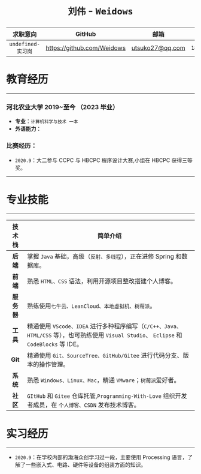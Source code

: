<!--
 * @Author: Weidows
 * @Date: 2020-08-25 19:14:35
 * @LastEditors: Weidows
 * @LastEditTime: 2020-12-06 20:50:59
 * @FilePath: \Resume\README.md
-->
<h1 align="center">

`刘伟` - `Weidows`

</h1>
<center>

|      求职意向      |           GitHub           |                  邮箱                  |   手机/微信   |
| :----------------: | :------------------------: | :------------------------------------: | :-----------: |
| `undefined-实习岗` | https://github.com/Weidows | [utsuko27@qq.com](https://mail.qq.com) | `18330785221` |

</center>

# 教育经历

---

### 河北农业大学 2019~至今 （2023 毕业）

- **专业**：`计算机科学与技术 一本`
- **外语能力**：

### **比赛经历**：

- `2020.9`：大二参与 CCPC 与 HBCPC 程序设计大赛,小组在 HBCPC 获得三等奖。

---

# 专业技能

---

|   技术栈   | 简单介绍                                                                                                                                  |
| :--------: | ----------------------------------------------------------------------------------------------------------------------------------------- |
|  **后端**  | 掌握 `Java` 基础，高级（`反射、多线程`），正在进修 Spring 和数据库。                                                                      |
|  **前端**  | 熟悉 `HTML、CSS` 语法，利用开源项目整改搭建个人博客。                                                                                     |
| **服务器** | 熟练使用`七牛云、LeanCloud、本地虚拟机、树莓派`。                                                                                         |
|  **工具**  | 精通使用 `VScode、IDEA` 进行多种程序编写（`C/C++、Java、HTML/CSS` 等），也可熟练使用 `Visual Studio`、 `Eclipse` 和 `CodeBlocks` 等 IDE。 |
|  **Git**   | 精通使用 `Git、SourceTree、GitHub/Gitee` 进行代码分支、版本的操作管理。                                                                   |
|  **系统**  | 熟悉 `Windows、Linux、Mac`，精通 `VMware`；`树莓派`爱好者。                                                                               |
|  **社区**  | `GItHub` 和 `Gitee` 仓库托管,`Programming-With-Love` 组织开发者成员，在 `个人博客、CSDN` 发布技术博客。                                   |

# 实习经历

---

- `2020.9`：在学校内部的渤海众创学习过一段，主要使用 Processing 语言，了解了一些嵌入式、电路、硬件等设备的组装方面的知识。
